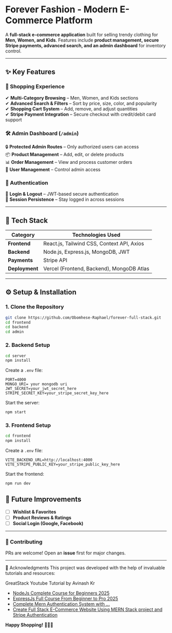 # **Forever Fashion - Modern E-Commerce Platform**  

A **full-stack e-commerce application** built for selling trendy clothing for **Men, Women, and Kids**. Features include **product management, secure Stripe payments, advanced search, and an admin dashboard** for inventory control.  

---

## **✨ Key Features**  

### **👕 Shopping Experience**  
✔ **Multi-Category Browsing** – Men, Women, and Kids sections  
✔ **Advanced Search & Filters** – Sort by price, size, color, and popularity  
✔ **Shopping Cart System** – Add, remove, and adjust quantities  
✔ **Stripe Payment Integration** – Secure checkout with credit/debit card support  

### **🛠 Admin Dashboard** (`/admin`)  
🔒 **Protected Admin Routes** – Only authorized users can access  
📦 **Product Management** – Add, edit, or delete products  
📊 **Order Management** – View and process customer orders  
👤 **User Management** – Control admin access  

### **🔐 Authentication**  
🔑 **Login & Logout** – JWT-based secure authentication  
📝 **Session Persistence** – Stay logged in across sessions  

---

## **🚀 Tech Stack**  

| **Category**       | **Technologies Used** |  
|-------------------|----------------------|  
| **Frontend**      | React.js, Tailwind CSS, Context API, Axios |  
| **Backend**       | Node.js, Express.js, MongoDB, JWT |  
| **Payments**      | Stripe API |  
| **Deployment**    | Vercel (Frontend, Backend), MongoDB Atlas |  

---

## **⚙️ Setup & Installation**  

### **1. Clone the Repository**  
```bash
git clone https://github.com/Obomhese-Raphael/forever-full-stack.git
cd frontend
cd backend
cd admin
```

### **2. Backend Setup**  
```bash
cd server
npm install
```

Create a `.env` file:  
```env
PORT=4000
MONGO_URI= your mongodb uri
JWT_SECRET=your_jwt_secret_here
STRIPE_SECRET_KEY=your_stripe_secret_key_here
```

Start the server:  
```bash
npm start
```

### **3. Frontend Setup**  
```bash
cd frontend
npm install
```

Create a `.env` file:  
```env
VITE_BACKEND_URL=http://localhost:4000
VITE_STRIPE_PUBLIC_KEY=your_stripe_public_key_here
```

Start the frontend:  
```bash
npm run dev
```

## **🚀 Future Improvements**  
- [ ] **Wishlist & Favorites**  
- [ ] **Product Reviews & Ratings**  
- [ ] **Social Login (Google, Facebook)**  

---

### **🤝 Contributing**  
PRs are welcome! Open an **issue** first for major changes.  

---

🙏 Acknowledgments
This project was developed with the help of invaluable tutorials and resources:

GreatStack Youtube Tutorial by Avinash Kr
- [NodeJs Complete Course for Beginners 2025](https://youtu.be/yGl3f0xTl_0?si=awIQmbRdqVUh6As2)
- [ExpressJs Full Course From Beginner to Pro 2025](https://youtu.be/fBzm9zja2Y8?si=gybWUDStQDpCLMTx)
- [Complete Mern Authentication System with ...](https://youtu.be/7BTsepZ9xp8?si=Y70bszJ-aTHvb4J6)
- [Create Full Stack E-Commerce Website Using MERN Stack project and Stripe Authentication](https://youtu.be/7E6um7NGmeE?si=rsEJPtjSJDI3_07b)



**Happy Shopping!** 👕👗👶  
